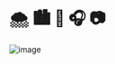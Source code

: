 # 🌨️ 🏙️ 🍵 🎧 📷
![image](https://github.com/haowens/haowens/assets/69762131/387daa6a-b7ab-4bc6-aca3-b3201aea14ab)



<!--
**haowens/haowens** is a ✨ _special_ ✨ repository because its `README.md` (this file) appears on your GitHub profile.

Here are some ideas to get you started:

- 🔭 I’m currently working on ...
- 🌱 I’m currently learning ...
- 👯 I’m looking to collaborate on ...
- 🤔 I’m looking for help with ...
- 💬 Ask me about ...
- 📫 How to reach me: ...
- 😄 Pronouns: ...
- ⚡ Fun fact: ...
-->
